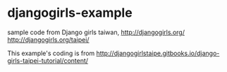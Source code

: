 # djangogirls-example
sample code from Django girls taiwan, http://djangogirls.org/
http://djangogirls.org/taipei/

This example's coding is from http://djangogirlstaipe.gitbooks.io/django-girls-taipei-tutorial/content/
